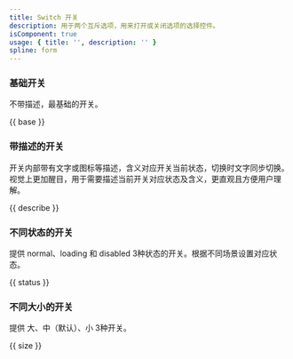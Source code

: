 ```yaml
---
title: Switch 开关
description: 用于两个互斥选项，用来打开或关闭选项的选择控件。
isComponent: true
usage: { title: '', description: '' }
spline: form
---
```


### 基础开关

不带描述，最基础的开关。

{{ base }}

### 带描述的开关

开关内部带有文字或图标等描述，含义对应开关当前状态，切换时文字同步切换。视觉上更加醒目，用于需要描述当前开关对应状态及含义，更直观且方便用户理解。

{{ describe }}

### 不同状态的开关

提供 normal、loading 和 disabled 3种状态的开关。根据不同场景设置对应状态。


{{ status }}

### 不同大小的开关

提供 大、中（默认）、小 3种开关。

{{ size }}

